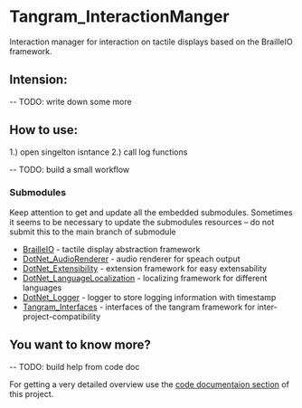 Tangram_InteractionManger
=========
Interaction manager for interaction on tactile displays based on the BrailleIO framework.


## Intension:

-- TODO: write down some more

## How to use:
1.) open singelton isntance
2.) call log functions

--	TODO: build a small workflow

### Submodules
Keep attention to get and update all the embedded submodules. Sometimes it seems to be necessary to update the submodules resources – do not submit this to the main branch of submodule

* [BrailleIO](https://github.com/TUD-INF-IAI-MCI/BrailleIO) - tactile display abstraction framework
* [DotNet_AudioRenderer](https://github.com/TUD-INF-IAI-MCI/DotNet_AudioRenderer) - audio renderer for speach output
* [DotNet_Extensibility](https://github.com/TUD-INF-IAI-MCI/DotNet_Extensibility) - extension framework for easy extensability
* [DotNet_LanguageLocalization](https://github.com/TUD-INF-IAI-MCI/DotNet_LanguageLocalization) - localizing framework for different languages
* [DotNet_Logger](https://github.com/TUD-INF-IAI-MCI/DotNet_Logger) - logger to store logging information with timestamp
* [Tangram_Interfaces](https://github.com/TUD-INF-IAI-MCI/Tangram_Interfaces) - interfaces of the tangram framework for inter-project-compatibility


## You want to know more?

--	TODO: build help from code doc

For getting a very detailed overview use the [code documentaion section](/Help/index.html) of this project.

